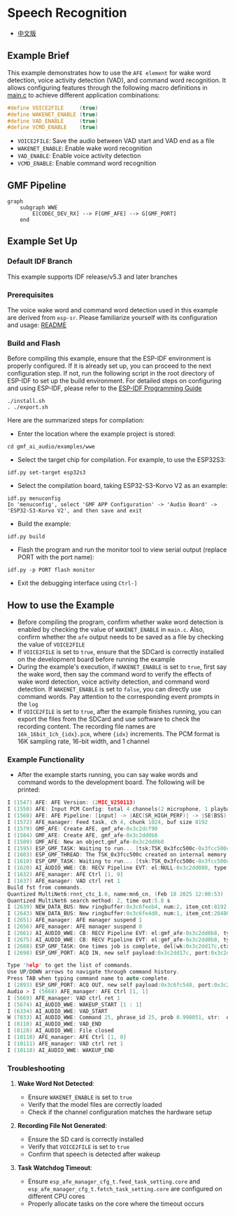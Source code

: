 # Speech Recognition

- [中文版](./README_CN.md)

## Example Brief

This example demonstrates how to use the `AFE element` for wake word detection, voice activity detection (VAD), and command word recognition. It allows configuring features through the following macro definitions in [main.c](./main/main.c) to achieve different application combinations:

```c
#define VOICE2FILE     (true)
#define WAKENET_ENABLE (true)
#define VAD_ENABLE     (true)
#define VCMD_ENABLE    (true)
```

- `VOICE2FILE`: Save the audio between VAD start and VAD end as a file
- `WAKENET_ENABLE`: Enable wake word recognition
- `VAD_ENABLE`: Enable voice activity detection
- `VCMD_ENABLE`: Enable command word recognition

## GMF Pipeline

```mermaid
graph
    subgraph WWE
        E[CODEC_DEV_RX] --> F[GMF_AFE] --> G[GMF_PORT]
    end
```

## Example Set Up

### Default IDF Branch

This example supports IDF release/v5.3 and later branches

### Prerequisites

The voice wake word and command word detection used in this example are derived from `esp-sr`. Please familiarize yourself with its configuration and usage: [README](https://github.com/espressif/esp-sr/blob/master/README.md)

### Build and Flash

Before compiling this example, ensure that the ESP-IDF environment is properly configured. If it is already set up, you can proceed to the next configuration step. If not, run the following script in the root directory of ESP-IDF to set up the build environment. For detailed steps on configuring and using ESP-IDF, please refer to the [ESP-IDF Programming Guide](https://docs.espressif.com/projects/esp-idf/en/latest/esp32s3/index.html)

```
./install.sh
. ./export.sh
```

Here are the summarized steps for compilation:

- Enter the location where the example project is stored:

```
cd gmf_ai_audio/examples/wwe
```

- Select the target chip for compilation. For example, to use the ESP32S3:

```
idf.py set-target esp32s3
```
- Select the compilation board, taking ESP32-S3-Korvo V2 as an example:

```
idf.py menuconfig
In 'menuconfig', select 'GMF APP Configuration' -> 'Audio Board' -> 'ESP32-S3-Korvo V2', and then save and exit
```

- Build the example:

```
idf.py build
```

- Flash the program and run the monitor tool to view serial output (replace PORT with the port name):

```
idf.py -p PORT flash monitor
```

- Exit the debugging interface using `Ctrl-]`

## How to use the Example

- Before compiling the program, confirm whether wake word detection is enabled by checking the value of `WAKENET_ENABLE` in `main.c`. Also, confirm whether the `afe` output needs to be saved as a file by checking the value of `VOICE2FILE`
- If `VOICE2FILE` is set to `true`, ensure that the SDCard is correctly installed on the development board before running the example
- During the example's execution, if `WAKENET_ENABLE` is set to `true`, first say the wake word, then say the command word to verify the effects of wake word detection, voice activity detection, and command word detection. If `WAKENET_ENABLE` is set to `false`, you can directly use command words. Pay attention to the corresponding event prompts in the `log`
- If `VOICE2FILE` is set to `true`, after the example finishes running, you can export the files from the SDCard and use software to check the recording content. The recording file names are `16k_16bit_1ch_{idx}.pcm`, where `{idx}` increments. The PCM format is 16K sampling rate, 16-bit width, and 1 channel

### Example Functionality

- After the example starts running, you can say wake words and command words to the development board. The following will be printed:

```c
I (1547) AFE: AFE Version: (2MIC_V250113)
I (1550) AFE: Input PCM Config: total 4 channels(2 microphone, 1 playback), sample rate:16000
I (1560) AFE: AFE Pipeline: [input] -> |AEC(SR_HIGH_PERF)| -> |SE(BSS)| -> |VAD(WebRTC)| -> |WakeNet(wn9_hilexin,)| -> [output]
I (1572) AFE_manager: Feed task, ch 4, chunk 1024, buf size 8192
I (1579) GMF_AFE: Create AFE, gmf_afe-0x3c2dcf90
I (1584) GMF_AFE: Create AFE, gmf_afe-0x3c2dd0b8
I (1589) GMF_AFE: New an object,gmf_afe-0x3c2dd0b8
I (1595) ESP_GMF_TASK: Waiting to run... [tsk:TSK_0x3fcc500c-0x3fcc500c, wk:0x0, run:0]
I (1603) ESP_GMF_THREAD: The TSK_0x3fcc500c created on internal memory
I (1610) ESP_GMF_TASK: Waiting to run... [tsk:TSK_0x3fcc500c-0x3fcc500c, wk:0x3c2dd17c, run:0]
I (1620) AI_AUDIO_WWE: CB: RECV Pipeline EVT: el:NULL-0x3c2dd080, type:8192, sub:ESP_GMF_EVENT_STATE_OPENING, payload:0x0, size:0,0x0
I (1632) AFE_manager: AFE Ctrl [1, 0]
I (1637) AFE_manager: VAD ctrl ret 1
Build fst from commands.
Quantized MultiNet6:rnnt_ctc_1.0, name:mn6_cn, (Feb 18 2025 12:00:53)
Quantized MultiNet6 search method: 2, time out:5.8 s
I (2639) NEW_DATA_BUS: New ringbuffer:0x3c6feeb4, num:2, item_cnt:8192, db:0x3c6e2b3c
I (2643) NEW_DATA_BUS: New ringbuffer:0x3c6fe4d0, num:1, item_cnt:20480, db:0x3c6fcbd8
I (2651) AFE_manager: AFE manager suspend 1
I (2656) AFE_manager: AFE manager suspend 0
I (2661) AI_AUDIO_WWE: CB: RECV Pipeline EVT: el:gmf_afe-0x3c2dd0b8, type:12288, sub:ESP_GMF_EVENT_STATE_INITIALIZED, payload:0x3fccd920, size:12,0x0
I (2675) AI_AUDIO_WWE: CB: RECV Pipeline EVT: el:gmf_afe-0x3c2dd0b8, type:8192, sub:ESP_GMF_EVENT_STATE_RUNNING, payload:0x0, size:0,0x0
I (2688) ESP_GMF_TASK: One times job is complete, del[wk:0x3c2dd17c,ctx:0x3c2dd0b8, label:gmf_afe_open]
I (2698) ESP_GMF_PORT: ACQ IN, new self payload:0x3c2dd17c, port:0x3c2dd240, el:0x3c2dd0b8-gmf_afe

Type 'help' to get the list of commands.
Use UP/DOWN arrows to navigate through command history.
Press TAB when typing command name to auto-complete.
I (2893) ESP_GMF_PORT: ACQ OUT, new self payload:0x3c6fc548, port:0x3c2dd280, el:0x3c2dd0b8-gmf_afe
Audio > I (5668) AFE_manager: AFE Ctrl [1, 1]
I (5669) AFE_manager: VAD ctrl ret 1
I (5674) AI_AUDIO_WWE: WAKEUP_START [1 : 1]
I (6334) AI_AUDIO_WWE: VAD_START
W (7833) AI_AUDIO_WWE: Command 25, phrase_id 25, prob 0.998051, str:  da kai kong tiao
I (8110) AI_AUDIO_WWE: VAD_END
I (8128) AI_AUDIO_WWE: File closed
I (10110) AFE_manager: AFE Ctrl [1, 0]
I (10111) AFE_manager: VAD ctrl ret 1
I (10118) AI_AUDIO_WWE: WAKEUP_END
```

### Troubleshooting

1. **Wake Word Not Detected**:
   - Ensure `WAKENET_ENABLE` is set to `true`
   - Verify that the model files are correctly loaded
   - Check if the channel configuration matches the hardware setup

2. **Recording File Not Generated**:
   - Ensure the SD card is correctly installed
   - Verify that `VOICE2FILE` is set to `true`
   - Confirm that speech is detected after wakeup

3. **Task Watchdog Timeout**:
   - Ensure `esp_afe_manager_cfg_t.feed_task_setting.core` and `esp_afe_manager_cfg_t.fetch_task_setting.core` are configured on different CPU cores
   - Properly allocate tasks on the core where the timeout occurs
